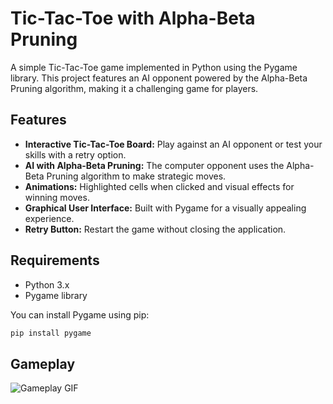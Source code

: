 # Tic-Tac-Toe with Alpha-Beta Pruning

A simple Tic-Tac-Toe game implemented in Python using the Pygame library. This project features an AI opponent powered by the Alpha-Beta Pruning algorithm, making it a challenging game for players.

## Features

- **Interactive Tic-Tac-Toe Board:** Play against an AI opponent or test your skills with a retry option.
- **AI with Alpha-Beta Pruning:** The computer opponent uses the Alpha-Beta Pruning algorithm to make strategic moves.
- **Animations:** Highlighted cells when clicked and visual effects for winning moves.
- **Graphical User Interface:** Built with Pygame for a visually appealing experience.
- **Retry Button:** Restart the game without closing the application.

## Requirements

- Python 3.x
- Pygame library

You can install Pygame using pip:

```bash
pip install pygame
```

## Gameplay

![Gameplay GIF](Game_Play.gif)
